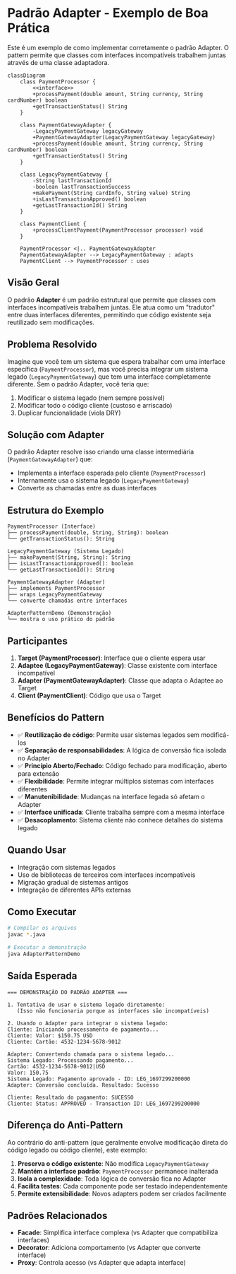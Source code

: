# Padrão Adapter - Exemplo de Boa Prática

Este é um exemplo de como implementar corretamente o padrão Adapter. O pattern permite que classes com interfaces incompatíveis trabalhem juntas através de uma classe adaptadora.

```mermaid
classDiagram
    class PaymentProcessor {
        <<interface>>
        +processPayment(double amount, String currency, String cardNumber) boolean
        +getTransactionStatus() String
    }
    
    class PaymentGatewayAdapter {
        -LegacyPaymentGateway legacyGateway
        +PaymentGatewayAdapter(LegacyPaymentGateway legacyGateway)
        +processPayment(double amount, String currency, String cardNumber) boolean
        +getTransactionStatus() String
    }
    
    class LegacyPaymentGateway {
        -String lastTransactionId
        -boolean lastTransactionSuccess
        +makePayment(String cardInfo, String value) String
        +isLastTransactionApproved() boolean
        +getLastTransactionId() String
    }
    
    class PaymentClient {
        +processClientPayment(PaymentProcessor processor) void
    }
    
    PaymentProcessor <|.. PaymentGatewayAdapter
    PaymentGatewayAdapter --> LegacyPaymentGateway : adapts
    PaymentClient --> PaymentProcessor : uses
```

## Visão Geral

O padrão **Adapter** é um padrão estrutural que permite que classes com interfaces incompatíveis trabalhem juntas. Ele atua como um "tradutor" entre duas interfaces diferentes, permitindo que código existente seja reutilizado sem modificações.

## Problema Resolvido

Imagine que você tem um sistema que espera trabalhar com uma interface específica (`PaymentProcessor`), mas você precisa integrar um sistema legado (`LegacyPaymentGateway`) que tem uma interface completamente diferente. Sem o padrão Adapter, você teria que:

1. Modificar o sistema legado (nem sempre possível)
2. Modificar todo o código cliente (custoso e arriscado)
3. Duplicar funcionalidade (viola DRY)

## Solução com Adapter

O padrão Adapter resolve isso criando uma classe intermediária (`PaymentGatewayAdapter`) que:
- Implementa a interface esperada pelo cliente (`PaymentProcessor`)
- Internamente usa o sistema legado (`LegacyPaymentGateway`)
- Converte as chamadas entre as duas interfaces

## Estrutura do Exemplo

```
PaymentProcessor (Interface)
├── processPayment(double, String, String): boolean
└── getTransactionStatus(): String

LegacyPaymentGateway (Sistema Legado)
├── makePayment(String, String): String
├── isLastTransactionApproved(): boolean
└── getLastTransactionId(): String

PaymentGatewayAdapter (Adapter)
├── implements PaymentProcessor
├── wraps LegacyPaymentGateway
└── converte chamadas entre interfaces

AdapterPatternDemo (Demonstração)
└── mostra o uso prático do padrão
```

## Participantes

1. **Target (PaymentProcessor)**: Interface que o cliente espera usar
2. **Adaptee (LegacyPaymentGateway)**: Classe existente com interface incompatível
3. **Adapter (PaymentGatewayAdapter)**: Classe que adapta o Adaptee ao Target
4. **Client (PaymentClient)**: Código que usa o Target

## Benefícios do Pattern

- ✅ **Reutilização de código**: Permite usar sistemas legados sem modificá-los
- ✅ **Separação de responsabilidades**: A lógica de conversão fica isolada no Adapter
- ✅ **Princípio Aberto/Fechado**: Código fechado para modificação, aberto para extensão
- ✅ **Flexibilidade**: Permite integrar múltiplos sistemas com interfaces diferentes
- ✅ **Manutenibilidade**: Mudanças na interface legada só afetam o Adapter
- ✅ **Interface unificada**: Cliente trabalha sempre com a mesma interface
- ✅ **Desacoplamento**: Sistema cliente não conhece detalhes do sistema legado

## Quando Usar

- Integração com sistemas legados
- Uso de bibliotecas de terceiros com interfaces incompatíveis
- Migração gradual de sistemas antigos
- Integração de diferentes APIs externas

## Como Executar

```bash
# Compilar os arquivos
javac *.java

# Executar a demonstração
java AdapterPatternDemo
```

## Saída Esperada

```
=== DEMONSTRAÇÃO DO PADRÃO ADAPTER ===

1. Tentativa de usar o sistema legado diretamente:
   (Isso não funcionaria porque as interfaces são incompatíveis)

2. Usando o Adapter para integrar o sistema legado:
Cliente: Iniciando processamento de pagamento...
Cliente: Valor: $150.75 USD
Cliente: Cartão: 4532-1234-5678-9012

Adapter: Convertendo chamada para o sistema legado...
Sistema Legado: Processando pagamento...
Cartão: 4532-1234-5678-9012|USD
Valor: 150.75
Sistema Legado: Pagamento aprovado - ID: LEG_1697299200000
Adapter: Conversão concluída. Resultado: Sucesso

Cliente: Resultado do pagamento: SUCESSO
Cliente: Status: APPROVED - Transaction ID: LEG_1697299200000
```

## Diferença do Anti-Pattern

Ao contrário do anti-pattern (que geralmente envolve modificação direta do código legado ou código cliente), este exemplo:

1. **Preserva o código existente**: Não modifica `LegacyPaymentGateway`
2. **Mantém a interface padrão**: `PaymentProcessor` permanece inalterada
3. **Isola a complexidade**: Toda lógica de conversão fica no Adapter
4. **Facilita testes**: Cada componente pode ser testado independentemente
5. **Permite extensibilidade**: Novos adapters podem ser criados facilmente

## Padrões Relacionados

- **Facade**: Simplifica interface complexa (vs Adapter que compatibiliza interfaces)
- **Decorator**: Adiciona comportamento (vs Adapter que converte interface)
- **Proxy**: Controla acesso (vs Adapter que adapta interface)
